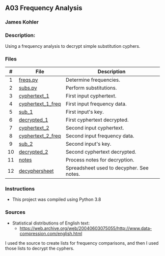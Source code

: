## A03 Frequency Analysis
### James Kohler
### Description:

Using a frequency analysis to decrypt simple substitution cyphers.

### Files

| # |File|Description|
|:-:|-|-|
|1|[freqs.py](./freqs.py)|Determine frequencies.|
|2|[subs.py](./subs.py)|Perform substitutions.|
|3|[cyphertext_1](./cyphertext_1.txt)|First input cyphertext.|
|4|[cyphertext_1_freq](./cyphertext_1_freq.txt)|First input frequency data.|
|5|[sub_1](./sub_1.txt)|First input's key.|
|6|[decrypted_1](./decrypted_1.txt)|First cyphertext decrypted.|
|7|[cyphertext_2](./cyphertext_2.txt)|Second input cyphertext.|
|8|[cyphertext_2_freq](./cyphertext_2_freq.txt)|Second input frequency data.|
|9|[sub_2](./sub_2.txt)|Second input's key.|
|10|[decrypted_2](./decrypted_2.txt)|Second cyphertext decrypted.|
|11|[notes](./notes.txt)|Process notes for decryption.|
|12|[decyphersheet](./decyphersheet.ods)|Spreadsheet used to decypher. See notes.|

### Instructions

- This project was compiled using Python 3.8

### Sources

- Statistical distributions of English text:
  - https://web.archive.org/web/20040603075055/http://www.data-compression.com/english.html

I used the source to create lists for frequency comparisons, and then I used those lists to decrypt the cyphers.